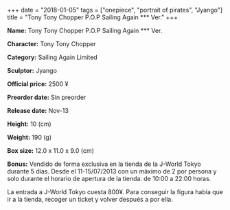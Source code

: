 +++
date = "2018-01-05"
tags = ["onepiece", "portrait of pirates", "Jyango"]
title = "Tony Tony Chopper P.O.P Sailing Again *** Ver."
+++

**Name:** Tony Tony Chopper P.O.P Sailing Again *** Ver.

**Character:** Tony Tony Chopper

**Category:** Sailing Again  Limited 

**Sculptor:** Jyango

**Official price:** 2500 ¥

**Preorder date:** Sin preorder

**Release date:** Nov-13

**Height:** 10 (cm)

**Weight:** 190 (g)

**Box size:** 12.0 x 11.0 x 9.0 (cm)

**Bonus:** Vendido de forma exclusiva en la tienda de la J-World Tokyo durante 5 días. Desde el 11-15/07/2013 con un máximo de 2 por persona y solo durante el horario de apertura de la tienda: de 10:00 a 22:00 horas. 

La entrada a J-World Tokyo cuesta 800¥. 
Para conseguir la figura había que ir a la tienda, recoger un ticket y volver después a por ella.
